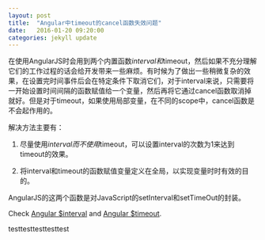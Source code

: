 ```yaml
---
layout: post
title:  "Angular中timeout的cancel函数失效问题"
date:   2016-01-20 09:20:00
categories: jekyll update
---
```


在使用AngularJS时会用到两个内置函数$interval和$timeout，然后如果不充分理解它们的工作过程的话会给开发带来一些麻烦。有时候为了做出一些稍微复杂的效果，在设置完时间事件后会在特定条件下取消它们，对于interval来说，只需要将一开始设置时间间隔的函数赋值给一个变量，然后再将它通过cancel函数取消掉就好。但是对于timeout，如果使用局部变量，在不同的scope中，cancel函数是不会起作用的。

解决方法主要有：

1. 尽量使用$interval而不使用$timeout，可以设置interval的次数为1来达到timeout的效果。

2. 将interval和timeout的函数赋值变量定义在全局，以实现变量时时有效的目的。

AngularJS的这两个函数是对JavaScript的setInterval和setTimeOut的封装。

Check [Angular $interval][interval] and [Angular $timeout][timeout].

[interval]: http://docs.angularjs.cn/api/ng/service/$interval
[timeout]: http://docs.angularjs.cn/api/ng/service/$timeout

testtesttesttesttest